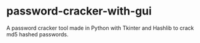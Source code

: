 # password-cracker-with-gui
A password cracker tool made in Python with Tkinter and Hashlib to crack md5 hashed passwords.
